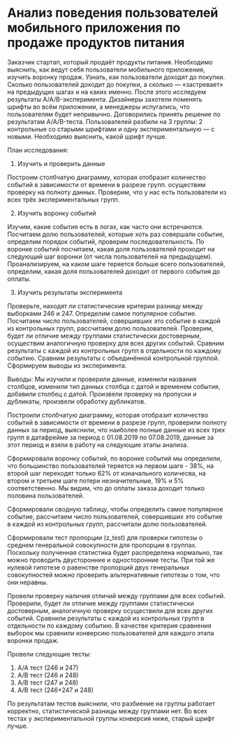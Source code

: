 # Анализ поведения пользователей мобильного приложения по продаже продуктов питания
Заказчик стартап, который продаёт продукты питания. Необходимо выяснить, как ведут себя пользователи мобильного приложения, изучить воронку продаж. Узнать, как пользователи доходят до покупки. Сколько пользователей доходит до покупки, а сколько — «застревает» на предыдущих шагах и на каких именно.
После этого исследуем результаты A/A/B-эксперимента. Дизайнеры захотели поменять шрифты во всём приложении, а менеджеры испугались, что пользователям будет непривычно. Договорились принять решение по результатам A/A/B-теста. Пользователей разбили на 3 группы: 2 контрольные со старыми шрифтами и одну экспериментальную — с новыми. Необходимо выяснить, какой шрифт лучше.

План исследования:

1. Изучить и проверить данные

Построим столбчатую диаграмму, которая отобразит количество событий в зависимости от времени в разрезе групп.
осуществим проверку на полноту данных. Проверим, что у нас есть пользователи из всех трёх экспериментальных групп.

2. Изучить воронку событий

Изучим, какие события есть в логах, как часто они встречаются. Посчитаем долю пользователей, которые хоть раз совершали событие, определим порядок событий, проверим последовательность.
По воронке событий посчитаем, какая доля пользователей проходит на следующий шаг воронки (от числа пользователей на предыдущем). 
Проанализируем, на каком шаге теряется больше всего пользователей, определим, какая доля пользователей доходит от первого события до оплаты.

3. Изучить результаты эксперимента

Проверьте, находят ли статистические критерии разницу между выборками 246 и 247. Определим самое популярное событие. Посчитаем число пользователей, совершивших это событие в каждой из контрольных групп, рассчитаем долю пользователей. Проверим, будет ли отличие между группами статистически достоверным, осуществим аналогичную проверку для всех других событий.
Сравним результаты с каждой из контрольных групп в отдельности по каждому событию. Сравним результаты с объединённой контрольной группой. Сформируем выводы из эксперимента.

Выводы: Мы изучили и проверили данные, изменили названия столбцов, изменили тип данных столбца с датой и временем события, 
добавили столбец с датой. Произвели проверку на пропуски и дубликаты, произвели обработку дубликатов.

Построили столбчатую диаграмму, которая отобразит количество событий в зависимости от времени в разрезе групп, 
проверили полноту данных за период, выяснили, что наиболее полные данные из всех трех групп в датафрейме 
за период с 01.08.2019 по 07.08.2019, данные за этот период и взяли в работу на следующие этапы анализа. 

Сформировали воронку событий, по воронке событий мы определили, что большинство пользователей теряется на первом шаге - 38%,
на второй шаг переходят только 62% от изначального количесва, на втором и третьем шаге потери незначительные, 19% и 5% соответственно. 
Мы видим, что до оплаты заказа доходит только половина пользователей.

Сформировали сводную таблицу, чтобы определить самое популярное событие, рассчитаем число пользователей, совершивших это событие в каждой
из контрольных групп, рассчитали долю пользователей.

Сформировали тест пропорции (z_test) для проверки гипотезы о среднем генеральной совокупности для пропорции в группах. 
Поскольку полученная статистика будет распределена нормально, так можно проводить двусторонние и односторонние тесты. 
При той же нулевой гипотезе о равенстве пропорций двух генеральных совокупностей можно проверить альтернативные гипотезы о том, что они неравны.

Провели проверку наличия отличий между группами для всех событий. 
Проверили, будет ли отличие между группами статистически достоверным, аналогичную проверку осуществили для всех других событий. 
Сравнили результаты с каждой из контрольных групп в отдельности по каждому событию. 
В качестве критерия сравнения выборок мы сравнили конверсию пользователей для каждого этапа воронки продаж. 

Провели следующие тесты:

1. A/A тест (246 и 247)
2. A/B тест (246 и 248)
3. A/B тест (247 и 248)
4. A/B тест (246+247 и 248)

По результатам тестов выяснили, что разбиение на группы работает корректно, статистической разницы между группами нет.
Во всех тестах у экспериментальной группы конверсия ниже, старый шрифт лучше.

